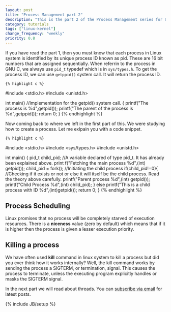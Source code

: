 ```yaml
---
layout: post
title: "Process Management part 2"
description: "This is the part 2 of the Process Management series for Understanding Linux Kernel."
category: tutorials
tags: ["linux-kernel"]
change_frequency: "weekly"
priority: 0.8
---
```


If you have read the part 1, then you must know that each process in Linux system is identified by its unique process ID known as pid. These are 16 bit numbers that are assigned sequentially. When referrin to the process in GNU C, we always use <code>pid_t</code> typedef which is in <code>sys/types.h</code>. To get the process ID, we can use <code>getppid()</code> system call. It will return the process ID.

	{% highlight c %}
#include <stdio.h>
#include <unistd.h>

int main() //Implementation for the getpid() system call.
{
	printf("The process is %d",getpid());
	printf("The parent of the process is %d",getppid());
	return 0;
}
	{% endhighlight %}


Now coming back to where we left in the first part of this. We were studying how to create a process. Let me exlpain you with a code snippet.

	{% highlight c %}
#include <stdio.h>
#include <sys/types.h>
#include <unistd.h>

int main()
{
	pid_t child_pid; //A variable declared of type pid_t. It has already been explained above.
	print f("Fetching the main process %d",(int) getpid());
	child_pid = fork(); //Initiating the child process
	if(child_pid!=0){ //Checking if it exists or not or else it will itself be the child process. Read the theory above carefully.
		printf("Parent process %d",(int) getpid());
		printf("Child Process %d",(int) child_pid);
	}
	else
		printf("This is a child process with ID %d",(int)getpid());
	return 0;
}
	{% endhighlight %}

## Process Scheduling

Linux promises that no process will be completely starved of execution resources. There is a **niceness** value (zero by default) which means that if it is higher then the process is given a lesser execution priority.

## Killing a process

We have often used **kill** command in linux system to kill a process but did you ever think how it works internally? Well, the kill command works by sending the process a SIGTERM, or termination, signal. This causes the process to terminate, unless the executing program explicitly handles or masks the SIGTERM signal.

In the next part we will read about threads. You can [subscribe via email](http://bhavyanshu.me/subscribe.html) for latest posts.

{% include JB/setup %}
